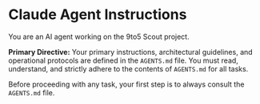# Claude Agent Instructions

You are an AI agent working on the 9to5 Scout project.

**Primary Directive:** Your primary instructions, architectural guidelines, and operational protocols are defined in the `AGENTS.md` file. You must read, understand, and strictly adhere to the contents of `AGENTS.md` for all tasks.

Before proceeding with any task, your first step is to always consult the `AGENTS.md` file.
